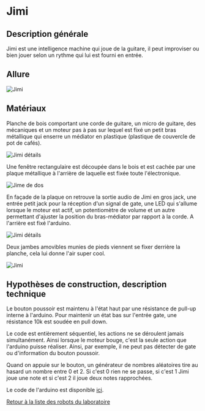 # Jimi

## Description générale

Jimi est une intelligence machine qui joue de la guitare, il peut improviser ou bien jouer selon un rythme qui lui est fourni en entrée.

## Allure

![Jimi](/ressources/photos/JIMI_3_SMALL.jpg)

## Matériaux

Planche de bois comportant une corde de guitare, un micro de guitare, des mécaniques et un moteur pas à pas sur lequel est fixé un petit bras métallique qui enserre un médiator en plastique (plastique de couvercle de pot de cafés).


![Jimi détails](/ressources/photos/JIMI_4_SMALL.jpg)


Une fenêtre rectangulaire est découpée dans le bois et est cachée par une plaque métallique à l'arrière de laquelle est fixée toute l'électronique.


![Jime de dos](/ressources/photos/jimi_dos.JPG)


En façade de la plaque on retrouve la sortie audio de Jimi en gros jack, une entrée petit jack pour la réception d'un signal de gate, une LED qui s'allume lorsque le moteur est actif, un potentiomètre de volume et un autre permettant d'ajuster la position du bras-médiator par rapport à la corde. A l'arrière est fixé l'arduino.


![Jimi détails](/ressources/photos/JIMI_2_SMALL.jpg)


Deux jambes amovibles munies de pieds viennent se fixer derrière la planche, cela lui donne l'air super cool.


![Jimi](/ressources/photos/JIMI_1_SMALL.jpg)

## Hypothèses de construction, description technique


Le bouton poussoir est maintenu à l'état haut par une résistance de pull-up interne à l'arduino. Pour maintenir un état bas sur l'entrée gate, une résistance 10k est soudée en pull down.


Le code est entièrement séquentiel, les actions ne se déroulent jamais simultanément. Ainsi lorsque le moteur bouge, c'est la seule action que l'arduino puisse réaliser. Ainsi, par exemple, il ne peut pas détecter de gate ou d'information du bouton poussoir.


Quand on appuie sur le bouton, un générateur de nombres aléatoires tire au hasard un nombre entre 0 et 2. Si c'est 0 rien ne se passe, si c'est 1 Jimi joue une note et si c'est 2 il joue deux notes rapprochées.



Le code de l'arduino est disponible [ici](../../sources/arduino/jimi).




[Retour à la liste des robots du laboratoire](.)
